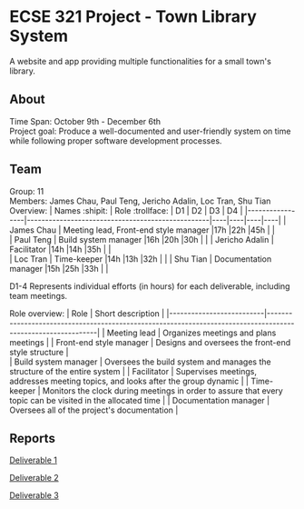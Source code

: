 # ECSE 321 Project - Town Library System

A website and app providing multiple functionalities for a small town's library.

## About

Time Span: October 9th - December 6th \
Project goal: Produce a well-documented and user-friendly system on time while following proper software development processes.

## Team
Group: 11 \
Members: James Chau, Paul Teng, Jericho Adalin, Loc Tran, Shu Tian \
Overview:
| Names :shipit:  | Role :trollface:                                 | D1 | D2 | D3 | D4 |
|-----------------|--------------------------------------------------|----|----|----|----|
| James Chau      | Meeting lead, Front-end style manager            |17h |22h |45h |    |    
| Paul Teng       | Build system manager                             |16h |20h |30h |    |
| Jericho Adalin  | Facilitator                                      |14h |14h |35h |    |    
| Loc Tran        | Time-keeper                                      |14h |13h |32h |    |
| Shu Tian        | Documentation manager                            |15h |25h |33h |    |

D1-4 Represents individual efforts (in hours) for each deliverable, including team meetings.

Role overview: 
| Role                     | Short description                                                                                           |
|--------------------------|-------------------------------------------------------------------------------------------------------------|
| Meeting lead             | Organizes meetings and plans meetings                                                                       |
| Front-end style manager  | Designs and oversees the front-end style structure                                                          |                      
| Build system manager     | Oversees the build system and manages the structure of the entire system                                    |
| Facilitator              | Supervises meetings, addresses meeting topics, and looks after the group dynamic                            |
| Time-keeper              | Monitors the clock during meetings in order to assure that every topic can be visited in the allocated time |
| Documentation manager    | Oversees all of the project's documentation                                                                 |

## Reports
[Deliverable 1](https://github.com/McGill-ECSE321-Fall2021/project-group-11/wiki/Deliverable-1)

[Deliverable 2](https://github.com/McGill-ECSE321-Fall2021/project-group-11/wiki/Deliverable-2)

[Deliverable 3](https://github.com/McGill-ECSE321-Fall2021/project-group-11/wiki/Deliverable-3)
